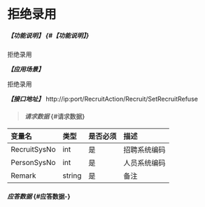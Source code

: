 # 拒绝录用

##### _【功能说明】_ {#【功能说明】}

拒绝录用

_**【应用场景】**_

拒绝录用


_**【接口地址】**_
http://ip:port/RecruitAction/Recruit/SetRecruitRefuse

> #### _请求数据_ {#请求数据}

| 变量名 | 类型 | 是否必须 | 描述 |
| :--- | :--- | :--- | :--- |
| RecruitSysNo | int | 是 | 招聘系统编码 |
| PersonSysNo | int | 是 | 人员系统编码 |
| Remark | string | 是 | 备注 |


#### _应答数据_ {#应答数据-}



